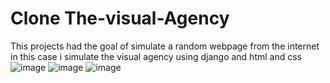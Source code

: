 # Clone The-visual-Agency
This projects had the goal of simulate a random webpage from the internet in this case i simulate the visual agency using django and html and css
![image](https://user-images.githubusercontent.com/62716464/165647320-ee339354-f868-4b9e-bebe-f58bfce50e42.png)
![image](https://user-images.githubusercontent.com/62716464/165647358-f003fe09-ddb3-4e17-9a83-eea57e91fc09.png)
![image](https://user-images.githubusercontent.com/62716464/165647402-82cc5fdc-4fe9-4be5-a21e-d12b509e89c3.png)

